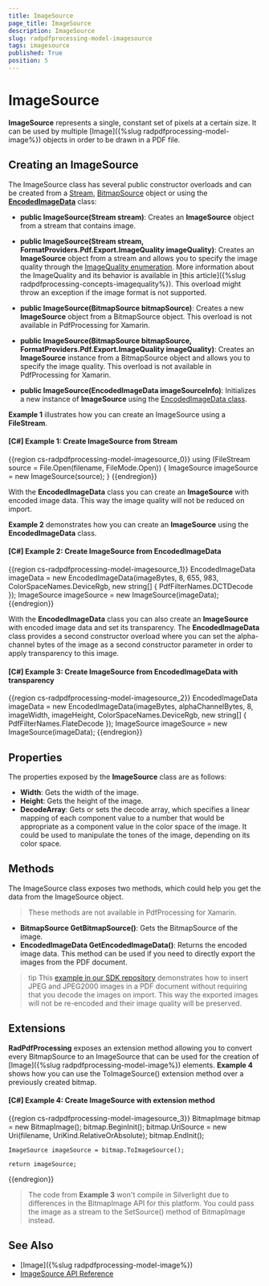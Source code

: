 ```yaml
---
title: ImageSource
page_title: ImageSource
description: ImageSource
slug: radpdfprocessing-model-imagesource
tags: imagesource
published: True
position: 5
---
```


# ImageSource



__ImageSource__ represents a single, constant set of pixels at a certain size. It can be used by multiple [Image]({%slug radpdfprocessing-model-image%}) objects in order to be drawn in a PDF file.
      

## Creating an ImageSource

The ImageSource class has several public constructor overloads and can be created from a [Stream](http://msdn.microsoft.com/en-us/library/system.io.stream(v=vs.110).aspx), [BitmapSource](http://msdn.microsoft.com/en-us/library/system.windows.media.imaging.bitmapsource(v=vs.110).aspx) object or using the [__EncodedImageData__](https://docs.telerik.com/devtools/document-processing/api/Telerik.Windows.Documents.Fixed.Model.Resources.EncodedImageData.html) class:

* __public ImageSource(Stream stream)__: Creates an __ImageSource__ object from a stream that contains image.

* __public ImageSource(Stream stream, FormatProviders.Pdf.Export.ImageQuality imageQuality)__: Creates an __ImageSource__ object from a stream and allows you to specify the image quality through the [ImageQuality enumeration](https://docs.telerik.com/devtools/document-processing/api/Telerik.Windows.Documents.Fixed.FormatProviders.Pdf.Export.ImageQuality.html). More information about the ImageQuality and its behavior is available in [this article]({%slug radpdfprocessing-concepts-imagequality%}). This overload might throw an exception if the image format is not supported.

* __public ImageSource(BitmapSource bitmapSource)__: Creates a new __ImageSource__ object from a BitmapSource object. This overload is not available in PdfProcessing for Xamarin.

* __public ImageSource(BitmapSource bitmapSource, FormatProviders.Pdf.Export.ImageQuality imageQuality)__: Creates an __ImageSource__ instance from a BitmapSource object and allows you to specify the image quality. This overload is not available in PdfProcessing for Xamarin.

* __public ImageSource(EncodedImageData imageSourceInfo)__: Initializes a new instance of __ImageSource__ using the  [EncodedImageData class](https://docs.telerik.com/devtools/document-processing/api/Telerik.Windows.Documents.Fixed.Model.Resources.EncodedImageData.html).
        

__Example 1__ illustrates how you can create an ImageSource using a __FileStream__.
        

#### __[C#] Example 1: Create ImageSource from Stream__

{{region cs-radpdfprocessing-model-imagesource_0}}
	using (FileStream source = File.Open(filename, FileMode.Open))
	{
	    ImageSource imageSource = new ImageSource(source);
	}
{{endregion}}


With the __EncodedImageData__ class you can create an __ImageSource__ with encoded image data. This way the image quality will not be reduced on import.

__Example 2__ demonstrates how you can create an __ImageSource__ using the __EncodedImageData__ class.

#### __[C#] Example 2: Create ImageSource from EncodedImageData__
{{region cs-radpdfprocessing-model-imagesource_1}}
	EncodedImageData imageData = new EncodedImageData(imageBytes, 8, 655, 983, ColorSpaceNames.DeviceRgb, new string[] { PdfFilterNames.DCTDecode });
	ImageSource imageSource = new ImageSource(imageData);
{{endregion}}

With the __EncodedImageData__ class you can also create an __ImageSource__ with encoded image data and set its transparency. The __EncodedImageData__ class provides a second constructor overload where you can set the alpha-channel bytes of the image as a second constructor parameter in order to apply transparency to this image.

#### __[C#] Example 3: Create ImageSource from EncodedImageData with transparency__
{{region cs-radpdfprocessing-model-imagesource_2}}
	EncodedImageData imageData = new EncodedImageData(imageBytes, alphaChannelBytes, 8, imageWidth, imageHeight, ColorSpaceNames.DeviceRgb, new string[] { PdfFilterNames.FlateDecode });
	ImageSource imageSource = new ImageSource(imageData);
{{endregion}}
## Properties

The properties exposed by the **ImageSource** class are as follows:

* **Width**: Gets the width of the image.
* **Height**: Gets the height of the image.
* **DecodeArray**: Gets or sets the decode array, which specifies a linear mapping of each component value to a number that would be appropriate as a component value in the color space of the image. It could be used to manipulate the tones of the image, depending on its color space.

## Methods

The ImageSource class exposes two methods, which could help you get the data from the ImageSource object.

> These methods are not available in PdfProcessing for Xamarin.

* __BitmapSource GetBitmapSource()__: Gets the BitmapSource of the image.
* __EncodedImageData GetEncodedImageData()__: Returns the encoded image data. This method can be used if you need to directly export the images from the PDF document.

>tip This [example in our SDK repository](https://github.com/telerik/document-processing-sdk/tree/master/PdfProcessing/CreateDocumentWithImages) demonstrates how to insert JPEG and JPEG2000 images in a PDF document without requiring that you decode the images on import. This way the exported images will not be re-encoded and their image quality will be preserved.

## Extensions

__RadPdfProcessing__ exposes an extension method allowing you to convert every BitmapSource to an ImageSource that can be used for the creation of [Image]({%slug radpdfprocessing-model-image%}) elements. __Example 4__ shows how you can use the ToImageSource() extension method over a previously created bitmap.
        

#### __[C#] Example 4: Create ImageSource with extension method__

{{region cs-radpdfprocessing-model-imagesource_3}}
	BitmapImage bitmap = new BitmapImage();
	bitmap.BeginInit();
	bitmap.UriSource = new Uri(filename, UriKind.RelativeOrAbsolute);
	bitmap.EndInit();
	
	ImageSource imageSource = bitmap.ToImageSource();
	
	return imageSource;
{{endregion}}

>The code from __Example 3__ won't compile in Silverlight due to differences in the BitmapImage API for this platform. You could pass the image as a stream to the SetSource() method of BitmapImage instead.

## See Also

 * [Image]({%slug radpdfprocessing-model-image%})
 * [ImageSource API Reference](https://docs.telerik.com/devtools/document-processing/api/Telerik.Windows.Documents.Fixed.Model.Resources.ImageSource.html)
